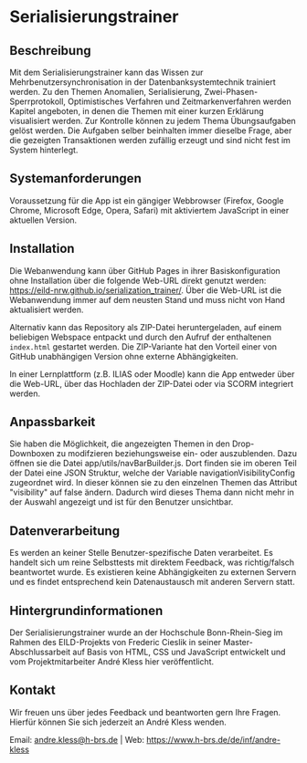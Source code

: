 # Serialisierungstrainer

## Beschreibung
Mit dem Serialisierungstrainer kann das Wissen zur Mehrbenutzersynchronisation in der Datenbanksystemtechnik trainiert werden. Zu den Themen Anomalien, Serialisierung, Zwei-Phasen-Sperrprotokoll, Optimistisches Verfahren und Zeitmarkenverfahren werden Kapitel angeboten, in denen die Themen mit einer kurzen Erklärung visualisiert werden. Zur Kontrolle können zu jedem Thema Übungsaufgaben gelöst werden. Die Aufgaben selber beinhalten immer dieselbe Frage, aber die gezeigten Transaktionen werden zufällig erzeugt und sind nicht fest im System hinterlegt.

## Systemanforderungen
Voraussetzung für die App ist ein gängiger Webbrowser (Firefox, Google Chrome, Microsoft Edge, Opera, Safari) mit aktiviertem JavaScript in einer aktuellen Version.

## Installation
Die Webanwendung kann über GitHub Pages in ihrer Basiskonfiguration ohne Installation über die folgende Web-URL direkt genutzt werden: https://eild-nrw.github.io/serialization_trainer/.
Über die Web-URL ist die Webanwendung immer auf dem neusten Stand und muss nicht von Hand aktualisiert werden.

Alternativ kann das Repository als ZIP-Datei heruntergeladen, auf einem beliebigen Webspace entpackt und durch den Aufruf der enthaltenen `index.html` gestartet werden.
Die ZIP-Variante hat den Vorteil einer von GitHub unabhängigen Version ohne externe Abhängigkeiten.

In einer Lernplattform (z.B. ILIAS oder Moodle) kann die App entweder über die Web-URL, über das Hochladen der ZIP-Datei oder via SCORM integriert werden.

## Anpassbarkeit
Sie haben die Möglichkeit, die angezeigten Themen in den Drop-Downboxen zu modifzieren beziehungsweise ein- oder auszublenden. Dazu öffnen
sie die Datei app/utils/navBarBuilder.js. Dort finden sie im oberen Teil der Datei eine JSON Struktur, welche der Variable navigationVisibilityConfig
zugeordnet wird. In dieser können sie zu den einzelnen Themen das Attribut "visibility" auf false ändern. Dadurch wird dieses Thema dann nicht mehr in
der Auswahl angezeigt und ist für den Benutzer unsichtbar.

## Datenverarbeitung
Es werden an keiner Stelle Benutzer-spezifische Daten verarbeitet. Es handelt sich um reine Selbsttests mit direktem Feedback, was richtig/falsch beantwortet wurde. Es existieren keine Abhängigkeiten zu externen Servern und es findet entsprechend kein Datenaustausch mit anderen Servern statt.

## Hintergrundinformationen
Der Serialisierungstrainer wurde an der Hochschule Bonn-Rhein-Sieg im Rahmen des EILD-Projekts von Frederic Cieslik in seiner Master-Abschlussarbeit auf Basis von HTML, CSS und JavaScript entwickelt und vom Projektmitarbeiter André Kless hier veröffentlicht.

## Kontakt
Wir freuen uns über jedes Feedback und beantworten gern Ihre Fragen. Hierfür können Sie sich jederzeit an André Kless wenden.

Email: andre.kless@h-brs.de | Web: https://www.h-brs.de/de/inf/andre-kless
